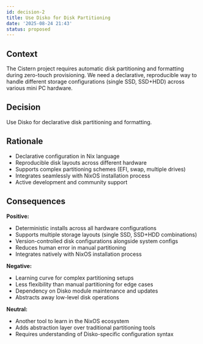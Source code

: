 ```yaml
---
id: decision-2
title: Use Disko for Disk Partitioning
date: '2025-08-24 21:43'
status: proposed
---
```

## Context

The Cistern project requires automatic disk partitioning and formatting during zero-touch provisioning. We need a declarative, reproducible way to handle different storage configurations (single SSD, SSD+HDD) across various mini PC hardware.

## Decision

Use Disko for declarative disk partitioning and formatting.

## Rationale

- Declarative configuration in Nix language
- Reproducible disk layouts across different hardware
- Supports complex partitioning schemes (EFI, swap, multiple drives)
- Integrates seamlessly with NixOS installation process
- Active development and community support

## Consequences

**Positive:**
- Deterministic installs across all hardware configurations
- Supports multiple storage layouts (single SSD, SSD+HDD combinations)
- Version-controlled disk configurations alongside system configs
- Reduces human error in manual partitioning
- Integrates natively with NixOS installation process

**Negative:**
- Learning curve for complex partitioning setups
- Less flexibility than manual partitioning for edge cases
- Dependency on Disko module maintenance and updates
- Abstracts away low-level disk operations

**Neutral:**
- Another tool to learn in the NixOS ecosystem
- Adds abstraction layer over traditional partitioning tools
- Requires understanding of Disko-specific configuration syntax

